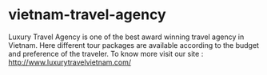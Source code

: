 # vietnam-travel-agency
Luxury Travel Agency is one of the best award winning travel agency in Vietnam. Here different tour packages are available according to the budget and preference of the traveler. To know more visit our site : http://www.luxurytravelvietnam.com/
